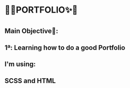 <h1>📁✨PORTFOLIO✨📁<h1>

<h2>Main Objective🎯:<h2>

1ª: Learning how to do a good Portfolio

<h2>I'm using:<h2>

SCSS and HTML

